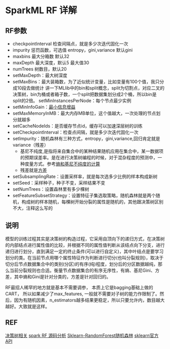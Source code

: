 # SparkML RF 详解

## RF参数

* checkpointInterval 检查间隔点，就是多少次迭代固化一次
* impurity 惩罚函数，可选值 entropy，gini,variance 默认gini
* maxbins 最大分箱数 默认32
* maxDepth 最大深度，默认5 最大值30
* numTrees 树数目，默认20
* setMaxDepth：最大树深度
* setMaxBins：最大装箱数，为了近似统计变量，比如变量有100个值，我只分成10段去做统计 讲一下MLlib中的bin和split概念，split为切割点，对应二叉的决策树，bin为桶或者箱子数，一个split把数据集划分成2个桶，所以bin是split的2倍。 setMinInstancesPerNode：每个节点最少实例
* setMinInfoGain：[最小信息增益](https://www.zhihu.com/question/22104055)
* setMaxMemoryInMB：最大内存MB单位，这个值越大，一次处理的节点划分就越多
* setCacheNodeIds：是否缓存节点id，缓存可以加速深层树的训练
* setCheckpointInterval：检查点间隔，就是多少次迭代固化一次
* setImpurity：随机森林有三种方式，entropy，gini,variance,回归肯定就是variance（残差）
  * 基尼不纯度,是指将来自集合中的某种结果随机应用在集合中，某一数据项的预期误差率。是在进行决策树编程的时候，对于混杂程度的预测中，一种度量方式。参考[熵和基尼不纯度的计算](http://onmyway-1985.iteye.com/blog/2083384)
  * 残差就是[方差](http://dataunion.org/5951.html)
* setSubsamplingRate：设置采样率，就是每次选多少比例的样本构成新树
* setSeed：采样种子，种子不变，采样结果不变
* setNumTrees：设置森林里有多少棵树
* setFeatureSubsetStrategy：设置特征子集选取策略，随机森林就是两个随机，构成树的样本随机，每棵树开始分裂的属性是随机的，其他跟决策树区别不大，注释这么写的

## 说明

模型的训练过程其实是决策树的构造过程，它采用自顶向下的递归方式，在决策树的内部结点进行属性值的比较，并根据不同的属性值判断从该结点向下分支，进行递归进行划分，直到满足一定的终止条件(可以进行自定义)，其中叶结点是要学习划分的类。在当前节点用哪个属性特征作为判断进行切分(也叫分裂规则)，取决于切分后节点数据集合中的类别(分区)的有序(纯)程度，划分后的分区数据越纯，那么当前分裂规则也合适。衡量节点数据集合的有序无序性，有熵、基尼Gini、方差，其中熵和Gini是针对分类的，方差是针对回归的。

RF最招人稀罕的地方就是基本不需要调参， 本质上它是bagging基础上做的CART， 所以如果减少了max\_features, 一般就不需要对子树的能力作限制了。然后，因为有随机因素，n\_estimators越多结果更稳定，所以只要允许内，数目越大越好。大致就是这样。

## REF

[决策树相关](https://www.cnblogs.com/fionacai/p/5894142.html) [spark RF 源码分析](http://blog.csdn.net/shenxiaoming77/article/details/51675242) [Sklearn-RandomForest随机森林](http://blog.csdn.net/cherdw/article/details/54971771) [sklearn官方API](http://scikit-learn.org/stable/modules/generated/sklearn.ensemble.RandomForestClassifier.html)
